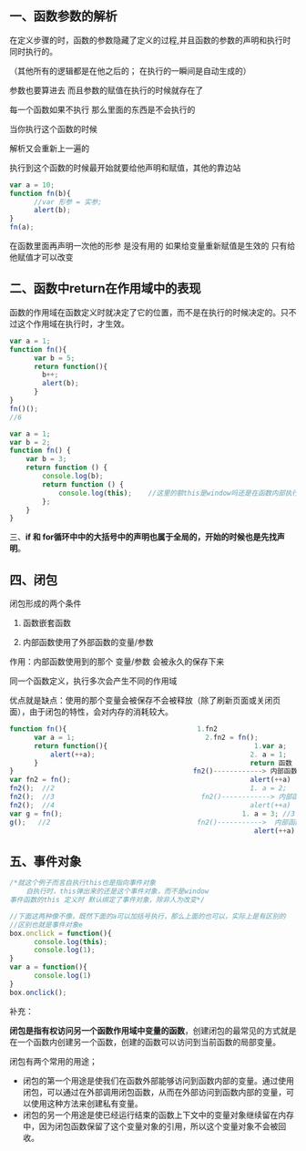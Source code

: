 ## 一、函数参数的解析

在定义步骤的时，函数的参数隐藏了定义的过程,并且函数的参数的声明和执行时同时执行的。

（其他所有的逻辑都是在他之后的； 在执行的一瞬间是自动生成的）

参数也要算进去 而且参数的赋值在执行的时候就存在了

每一个函数如果不执行 那么里面的东西是不会执行的

当你执行这个函数的时候 

解析又会重新上一遍的   

执行到这个函数的时候最开始就要给他声明和赋值，其他的靠边站

```js
var a = 10;
function fn(b){
      //var 形参 = 实参;
      alert(b);
}
fn(a);
```

在函数里面再声明一次他的形参 是没有用的 如果给变量重新赋值是生效的  只有给他赋值才可以改变

## 二、函数中return在作用域中的表现

函数的作用域在函数定义时就决定了它的位置，而不是在执行的时候决定的。只不过这个作用域在执行时，才生效。

```js
var a = 1;
function fn(){
      var b = 5;
      return function(){
        b++;
        alert(b);
      }
}
fn()();
//6
```

```js
var a = 1;
var b = 2;
function fn() {
    var b = 3;
    return function () {
        console.log(b);
        return function () {
            console.log(this);    //这里的额this是window吗还是在函数内部执行是其他的呢
        };
    }
}
```

三、**if 和 for循环中中的大括号中的声明也属于全局的，开始的时候也是先找声明**。

## 四、闭包

闭包形成的两个条件

1. 函数嵌套函数

2. 内部函数使用了外部函数的变量/参数

作用：内部函数使用到的那个  变量/参数  会被永久的保存下来

同一个函数定义，执行多次会产生不同的作用域

优点就是缺点：使用的那个变量会被保存不会被释放（除了刷新页面或关闭页面），由于闭包的特性，会对内存的消耗较大。

```js
function fn(){                                1.fn2
      var a = 1;                                2.fn2 = fn();
      return function(){                                    1.var a;
          alert(++a);                                      2. a = 1;
      }                                                    return 函数
}                                            fn2()------------> 内部函数执行
var fn2 = fn();                                            alert(++a)   //2
fn2();  //2                                                1. a = 2;    
fn2();  //3                                    fn2()------------> 内部函数执行
fn2();  //4                                                alert(++a)
var g = fn();                                            1. a = 3; //3
g();   //2                                    fn2()----------->  内部函数执行
                                                            alert(++a)  //4 
```

## 五、事件对象

```js
/*就这个例子而言自执行this也是指向事件对象
    自执行时，this弹出来的还是这个事件对象，而不是window
事件函数的this 定义时 默认绑定了事件对象，除非人为改变*/

//下面这两种像不像，既然下面的a可以加括号执行，那么上面的也可以，实际上是有区别的
//区别也就是事件对象e
box.onclick = function(){
      console.log(this);
      console.log(1);
}
var a = function(){
      console.log(1)
}
box.onclick();
```

补充：

**闭包是指有权访问另一个函数作用域中变量的函数**，创建闭包的最常见的方式就是在一个函数内创建另一个函数，创建的函数可以访问到当前函数的局部变量。

闭包有两个常用的用途；

- 闭包的第一个用途是使我们在函数外部能够访问到函数内部的变量。通过使用闭包，可以通过在外部调用闭包函数，从而在外部访问到函数内部的变量，可以使用这种方法来创建私有变量。
- 闭包的另一个用途是使已经运行结束的函数上下文中的变量对象继续留在内存中，因为闭包函数保留了这个变量对象的引用，所以这个变量对象不会被回收。